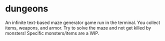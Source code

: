 # dungeons
An infinite text-based maze generator game run in the terminal. You collect items, weapons, and armor. Try to solve the maze and not get killed by monsters! Specific monsters/items are a WIP.
